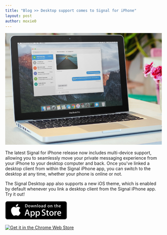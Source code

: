 ```yaml
---
title: "Blog >> Desktop support comes to Signal for iPhone"
layout: post
author: moxie0
---
```


<img src="/blog/images/signal-desktop-ios.jpg" alt="Signal Desktop, OSX Theme"/>

The latest Signal for iPhone release now includes multi-device support, allowing you to seamlessly move your private
messaging experience from your iPhone to your desktop computer and back.  Once you've linked a desktop
client from within the Signal iPhone app, you can switch to the desktop at any time, whether your phone is online
or not.

The Signal Desktop app also supports a new iOS theme, which is enabled by default whenever you link a desktop
client from the Signal iPhone app.  Try it out!

<a href="https://itunes.apple.com/us/app/signal-private-messenger/id874139669"><img src="/blog/images/appstore.png"/></a>

<a href="https://chrome.google.com/webstore/detail/signal-private-messenger/bikioccmkafdpakkkcpdbppfkghcmihk">
  <img alt="Get it in the Chrome Web Store"
       src="https://developer.chrome.com/webstore/images/ChromeWebStore_BadgeWBorder_v2_206x58.png"/>
</a>

